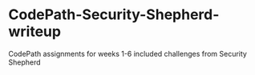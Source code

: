 # CodePath-Security-Shepherd-writeup
CodePath assignments for weeks 1-6 included challenges from Security Shepherd
